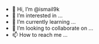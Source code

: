 - 👋 Hi, I’m @ismail9k
- 👀 I’m interested in ...
- 🌱 I’m currently learning ...
- 💞️ I’m looking to collaborate on ...
- 📫 How to reach me ...

<!---
ismail9k-vngrs/ismail9k-vngrs is a ✨ special ✨ repository because its `README.md` (this file) appears on your GitHub profile.
You can click the Preview link to take a look at your changes.
--->
